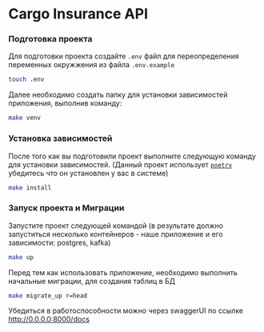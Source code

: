 
# Cargo Insurance API

### Подготовка проекта

Для подготовки проекта создайте `.env` файл для переопределения переменных окружжения из файла `.env.example`

```bash
touch .env
```

Далее необходимо создать папку для установки зависимостей приложения, выполнив команду:

```bash
make venv
```

### Установка зависимостей

После того как вы подготовили проект выполните следующую команду для установки зависимостей. (Данный проект использует [`poetry`](https://python-poetry.org/) убедитесь что он установлен у вас в системе)

```bash
make install
```

### Запуск проекта и Миграции

Запустите проект следующей командой (в результате должно запуститься несколько контейнеров - наше приложение и его зависимости: postgres, kafka)

```bash
make up
```

Перед тем как использовать приложение, необходимо выполнить начальные миграции, для создания таблиц в БД

```bash
make migrate_up r=head
```

Убедиться в работоспособности можно через swaggerUI по ссылке http://0.0.0.0:8000/docs
